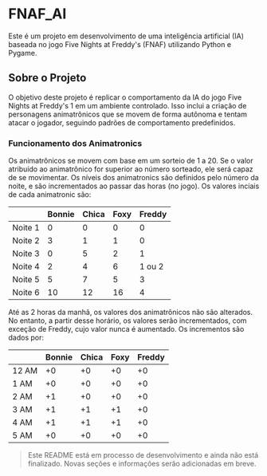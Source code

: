 # FNAF_AI

Este é um projeto em desenvolvimento de uma inteligência artificial (IA) baseada no jogo Five Nights at Freddy's (FNAF) utilizando Python e Pygame.

## Sobre o Projeto
O objetivo deste projeto é replicar o comportamento da IA do jogo Five Nights at Freddy's 1 em um ambiente controlado. Isso inclui a criação de personagens animatrônicos que se movem de forma autônoma e tentam atacar o jogador, seguindo padrões de comportamento predefinidos.

### Funcionamento dos Animatronics
Os animatrônicos se movem com base em um sorteio de 1 a 20. Se o valor atribuído ao animatrônico for superior ao número sorteado, ele será capaz de se movimentar.
Os níveis dos animatronics são definidos pelo número da noite, e são incrementados ao passar das horas (no jogo).
Os valores inciais de cada animatronic são:

|         | Bonnie | Chica | Foxy | Freddy |
|---------|--------|-------|------|--------|
| Noite 1 | 0      | 0     | 0    | 0      |
| Noite 2 | 3      | 1     | 1    | 0      |
| Noite 3 | 0      | 5|2| 1      |
| Noite 4 | 2      |4|6| 1 ou 2 |
| Noite 5 | 5      |7|5|3|
| Noite 6 | 10     |12|16|4|

Até as 2 horas da manhã, os valores dos animatrônicos não são alterados. No entanto, a partir desse horário, os valores serão incrementados, com exceção de Freddy, cujo valor nunca é aumentado.
Os incrementos são dados por:

|       | Bonnie | Chica | Foxy | Freddy |
|-------|------|-----|----|------|
| 12 AM | +0   | +0  | +0 | +0   |
| 1 AM  | +0   | +0  | +0 | +0   |
| 2 AM  | +1   | +0  | +0 | +0   |
| 3 AM  | +1   | +1  | +1 | +0   |
| 4 AM  | +1   | +1  | +1 | +0     |
| 5 AM    | +0     | +0    | +0   | +0     |


> Este README está em processo de desenvolvimento e ainda não está finalizado. Novas seções e informações serão adicionadas em breve.



